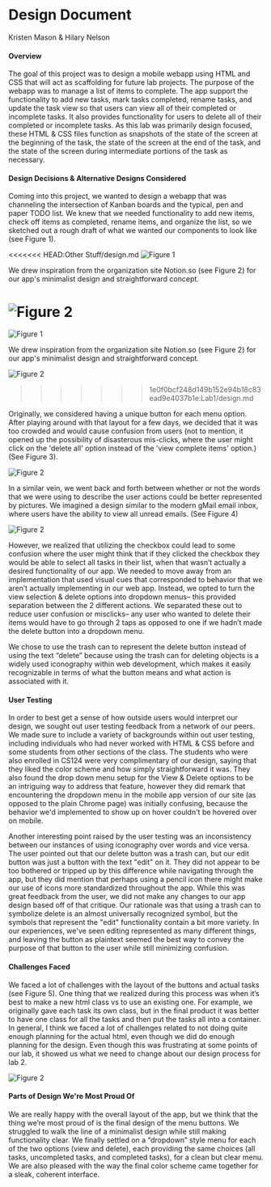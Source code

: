 # Design Document
Kristen Mason & Hilary Nelson

####  Overview
The goal of this project was to design a mobile webapp using HTML and CSS that will act as scaffolding for future lab projects. The purpose of the webapp was to manage a list of items to complete. The app support the functionality to add new tasks, mark tasks completed, rename tasks, and update the task view so that users can view all of their completed or incomplete tasks. It also provides functionality for users to delete all of their completed or incomplete tasks. As this lab was primarily design focused, these HTML & CSS files function as snapshots of the state of the screen at the beginning of the task, the state of the screen at the end of the task, and the state of the screen during intermediate portions of the task as necessary. 

#### Design Decisions & Alternative Designs Considered
Coming into this project, we wanted to design a webapp that was channeling the intersection of Kanban boards and the typical, pen and paper TODO list. We knew that we needed functionality to add new items, check off items as completed, rename items, and organize the list, so we sketched out a rough draft of what we wanted our components to look like (see Figure 1).

<<<<<<< HEAD:Other Stuff/design.md
![Figure 1](https://github.com/kristen-m/cs124/blob/Lab1/Figure_1.jpeg?raw=true)

 We drew inspiration from the organization site Notion.so (see Figure 2) for our app's minimalist design and straightforward concept.

 ![Figure 2](https://github.com/kristen-m/cs124/blob/Lab1/Figure_2.jpeg?raw=true)
=======
![Figure 1](Figure_1.jpeg)

We drew inspiration from the organization site Notion.so (see Figure 2) for our app's minimalist design and straightforward concept.

 ![Figure 2](Figure_2.png)
>>>>>>> 1e0f0bcf248d149b152e94b18c83ead9e4037b1e:Lab1/design.md

Originally, we considered having a unique button for each menu option. After playing around with that layout for a few days, we decided that it was too crowded and would cause confusion from users (not to mention, it opened up the possibility of disasterous mis-clicks, where the user might click on the 'delete all' option instead of the 'view complete items' option.) (See Figure 3).

 ![Figure 2](Figure_3.png)

In a similar vein, we went back and forth between whether or not the words that we were using to describe the user actions could be better represented by pictures. We imagined a design similar to the modern gMail email inbox, where users have the ability to view all unread emails. (See Figure 4)

 ![Figure 2](Figure_4.png)

However, we realized that utilizing the checkbox could lead to some confusion where the user might think that if they clicked the checkbox they would be able to select all tasks in their list, when that wasn’t actually a desired functionality of our app. We needed to move away from an implementation that used visual cues that corresponded to behavior that we aren’t actually implementing in our web app. Instead, we opted to turn the view selection & delete options into dropdown menus– this provided separation between the 2 different actions. We separated these out to reduce user confusion or misclicks– any user who wanted to delete their items would have to go through 2 taps as opposed to one if we hadn’t made the delete button into a dropdown menu.

We chose to use the trash can to represent the delete button instead of using the text “delete” because using the trash can for deleting objects is a widely used iconography within web development, which makes it easily recognizable in terms of what the button means and what action is associated with it.

#### User Testing
In order to best get a sense of how outside users would interpret our design, we sought out user testing feedback from a network of our peers. We made sure to include a variety of backgrounds within out user testing, including individuals who had never worked with HTML & CSS before and some students from other sections of the class. The students who were also enrolled in CS124 were very complimentary of our design, saying that they liked the color scheme and how simply straightforward it was. They also found the drop down menu setup for the View & Delete options to be an intriguing way to address that feature, however they did remark that encountering the dropdown menu in the mobile app version of our site (as opposed to the plain Chrome page) was initially confusing, because the behavior we'd implemented to show up on hover couldn't be hovered over on mobile.

Another interesting point raised by the user testing was an inconsistency between our instances of using iconography over words and vice versa. The user pointed out that our delete button was a trash can, but our edit button was just a button with the text "edit" on it. They did not appear to be too bothered or tripped up by this difference while navigating through the app, but they did mention that perhaps using a pencil icon there might make our use of icons more standardized throughout the app. While this was great feedback from the user, we did not make any changes to our app design based off of that critique. Our rationale was that using a trash can to symbolize delete is an almost universally recognized symbol, but the symbols that represent the "edit" functionality contain a bit more variety. In our experiences, we've seen editing represented as many different things, and leaving the button as plaintext seemed the best way to convey the purpose of that button to the user while still minimizing confusion.

#### Challenges Faced
We faced a lot of challenges with the layout of the buttons and actual tasks (see Figure 5). One thing that we realized during this process was when it’s best to make a new html class vs to use an existing one. For example, we originally gave each task its own class, but in the final product it was better to have one class for all the tasks and then put the tasks all into a container. In general, I think we faced a lot of challenges related to not doing quite enough planning for the actual html, even though we did do enough planning for the design. Even though this was frustrating at some points of our lab, it showed us what we need to change about our design process for lab 2.

 ![Figure 2](Figure_5.png)

#### Parts of Design We're Most Proud Of
We are really happy with the overall layout of the app, but we think that the thing we’re most proud of is the final design of the menu buttons. We struggled to walk the line of a minimalist design while still making functionality clear. We finally settled on a “dropdown” style menu for each of the two options (view and delete), each providing the same choices (all tasks, uncompleted tasks, and completed tasks), for a clean but clear menu. We are also pleased with the way the final color scheme came together for a sleak, coherent interface.
